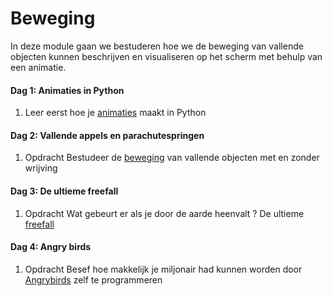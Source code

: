 # Beweging

In deze module gaan we bestuderen hoe we de beweging van vallende objecten kunnen beschrijven en visualiseren op het scherm met behulp van een animatie.
																																																																																																																																				
#### Dag 1: Animaties in Python

1. Leer eerst hoe je [animaties](/python/animations) maakt in Python

#### Dag 2: Vallende appels en parachutespringen

1. <span class="label label-primary">Opdracht</span> Bestudeer de [beweging](/beweging/vallendeobjecten) van vallende objecten met en zonder wrijving

#### Dag 3: De ultieme freefall

1. <span class="label label-primary">Opdracht</span> Wat gebeurt er als je door de aarde heenvalt ? De ultieme [freefall](/beweging/ultiemefreefall)

#### Dag 4: Angry birds

1. <span class="label label-primary">Opdracht</span> Besef hoe makkelijk je miljonair had kunnen worden door [Angrybirds](/beweging/angrybirds) zelf te programmeren
